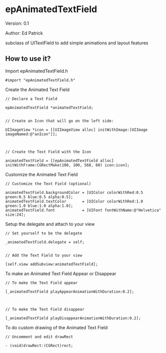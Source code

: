 epAnimatedTextField
=========

Version: 0.1

Author: Ed Patrick


subclass of UITextField to add simple animations and layout features


## How to use it?


Import epAnimatedTextField.h

```
#import "epAnimatedTextField.h"
```


Create the Animated Text Field

```
// Declare a Text Field

epAnimatedTextField *animatedTextField;


// Create an Icon that will go on the left side:

UIImageView *icon = [[UIImageView alloc] initWithImage:[UIImage imageNamed:@"anIcon"]];



// Create the Text Field with the Icon

animatedTextField = [[epAnimatedTextField alloc] initWithFrame:CGRectMake(100, 100, 568, 60) icon:icon];
```


Customize the Animated Text Field

```
// Customize the Text Field (optional)

animatedTextField.backgroundColor = [UIColor colorWithRed:0.5 green:0.5 blue:0.5 alpha:0.5];
animatedTextField.textColor       = [UIColor colorWithRed:1.0 green:1.0 blue:1.0 alpha:1.0];
animatedTextField.font            = [UIFont fontWithName:@"Helvetica" size:24];
```


Setup the delegate and attach to your view
```
// Set yourself to be the delegate

_animatedTextField.delegate = self;


// Add the Text Field to your view

[self.view addSubview:animatedTextField];
```


To make an Animated Text Field Appear or Disappear

```
// To make the Text Field appear

[_animatedTextField playAppearAnimationWithDuration:0.2];



// To make the Text Field disappear

[_animatedTextField playDisappearAnimationWithDuration:0.2];
```


To do custom drawing of the Animated Text Field

```
// Uncomment and edit drawRect

- (void)drawRect:(CGRect)rect;
```
